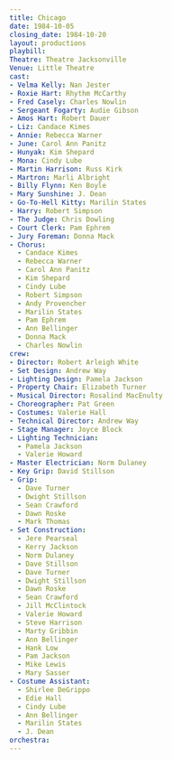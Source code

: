 ```yaml
---
title: Chicago
date: 1984-10-05
closing_date: 1984-10-20
layout: productions
playbill:
Theatre: Theatre Jacksonville
Venue: Little Theatre
cast:
- Velma Kelly: Nan Jester
- Roxie Hart: Rhythm McCarthy
- Fred Casely: Charles Nowlin
- Sergeant Fogarty: Audie Gibson
- Amos Hart: Robert Dauer
- Liz: Candace Kimes
- Annie: Rebecca Warner
- June: Carol Ann Panitz
- Hunyak: Kim Shepard
- Mona: Cindy Lube
- Martin Harrison: Russ Kirk
- Martron: Marli Albright
- Billy Flynn: Ken Boyle
- Mary Sunshine: J. Dean
- Go-To-Hell Kitty: Marilin States
- Harry: Robert Simpson
- The Judge: Chris Dowling
- Court Clerk: Pam Ephrem
- Jury Foreman: Donna Mack
- Chorus:
  - Candace Kimes
  - Rebecca Warner
  - Carol Ann Panitz
  - Kim Shepard
  - Cindy Lube
  - Robert Simpson
  - Andy Provencher
  - Marilin States
  - Pam Ephrem
  - Ann Bellinger
  - Donna Mack
  - Charles Nowlin
crew:
- Director: Robert Arleigh White
- Set Design: Andrew Way
- Lighting Design: Pamela Jackson
- Property Chair: Elizabeth Turner
- Musical Director: Rosalind MacEnulty
- Choreographer: Pat Green
- Costumes: Valerie Hall
- Technical Director: Andrew Way
- Stage Manager: Joyce Block
- Lighting Technician:
  - Pamela Jackson
  - Valerie Howard
- Master Electrician: Norm Dulaney
- Key Grip: David Stillson
- Grip:
  - Dave Turner
  - Dwight Stillson
  - Sean Crawford
  - Dawn Roske
  - Mark Thomas
- Set Construction:
  - Jere Pearseal
  - Kerry Jackson
  - Norm Dulaney
  - Dave Stillson
  - Dave Turner
  - Dwight Stillson
  - Dawn Roske
  - Sean Crawford
  - Jill McClintock
  - Valerie Howard
  - Steve Harrison
  - Marty Gribbin
  - Ann Bellinger
  - Hank Low
  - Pam Jackson
  - Mike Lewis
  - Mary Sasser
- Costume Assistant:
  - Shirlee DeGrippo
  - Edie Hall
  - Cindy Lube
  - Ann Bellinger
  - Marilin States
  - J. Dean
orchestra:
---
```


